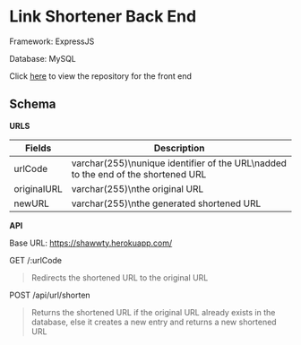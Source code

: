 # Link Shortener Back End

Framework: ExpressJS

Database: MySQL

Click [here](https://github.com/gnohgnij/link_shortener) to view the repository for the front end

## Schema

**URLS**

| Fields      | Description                                                                       |
| ----------- | --------------------------------------------------------------------------------- |
| urlCode     | varchar(255)\nunique identifier of the URL\nadded to the end of the shortened URL |
| originalURL | varchar(255)\nthe original URL                                                    |
| newURL      | varchar(255)\nthe generated shortened URL                                         |

**API**

Base URL: https://shawwty.herokuapp.com/

GET /:urlCode

> Redirects the shortened URL to the original URL

POST /api/url/shorten

> Returns the shortened URL if the original URL already exists in the database, else it creates a new entry and returns a new shortened URL
